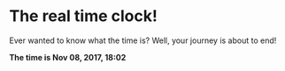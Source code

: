 # The real time clock!

Ever wanted to know what the time is? Well, your journey is about to end!

**The time is Nov 08, 2017, 18:02**
